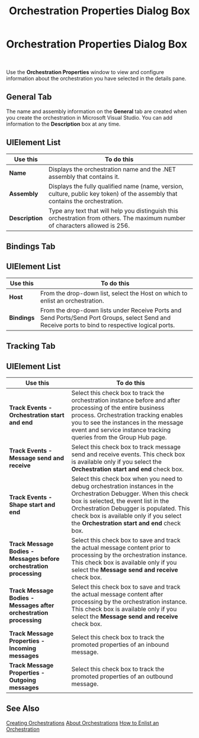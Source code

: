 ﻿---
title: Orchestration Properties Dialog Box
TOCTitle: Orchestration Properties Dialog Box
ms:assetid: eb5af3a9-a9bd-4c11-a961-6a203f2a9d24
ms:mtpsurl: https://msdn.microsoft.com/en-us/library/Aa561744(v=BTS.80)
ms:contentKeyID: 51533172
ms.date: 08/30/2017
mtps_version: v=BTS.80
f1_keywords:
- bts10.admin.orchestration.properties
---

# Orchestration Properties Dialog Box

 

Use the **Orchestration Properties** window to view and configure information about the orchestration you have selected in the details pane.

## General Tab

The name and assembly information on the **General** tab are created when you create the orchestration in Microsoft Visual Studio. You can add information to the **Description** box at any time.

## UIElement List

<table>
<thead>
<tr class="header">
<th>Use this</th>
<th>To do this</th>
</tr>
</thead>
<tbody>
<tr class="odd">
<td><strong>Name</strong></td>
<td>Displays the orchestration name and the .NET assembly that contains it.</td>
</tr>
<tr class="even">
<td><strong>Assembly</strong></td>
<td>Displays the fully qualified name (name, version, culture, public key token) of the assembly that contains the orchestration.</td>
</tr>
<tr class="odd">
<td><strong>Description</strong></td>
<td>Type any text that will help you distinguish this orchestration from others. The maximum number of characters allowed is 256.</td>
</tr>
</tbody>
</table>


## Bindings Tab

## UIElement List

<table>
<thead>
<tr class="header">
<th>Use this</th>
<th>To do this</th>
</tr>
</thead>
<tbody>
<tr class="odd">
<td><strong>Host</strong></td>
<td>From the drop-down list, select the Host on which to enlist an orchestration.</td>
</tr>
<tr class="even">
<td><strong>Bindings</strong></td>
<td>From the drop-down lists under Receive Ports and Send Ports/Send Port Groups, select Send and Receive ports to bind to respective logical ports.</td>
</tr>
</tbody>
</table>


## Tracking Tab

## UIElement List

<table>
<thead>
<tr class="header">
<th>Use this</th>
<th>To do this</th>
</tr>
</thead>
<tbody>
<tr class="odd">
<td><strong>Track Events - Orchestration start and end</strong></td>
<td>Select this check box to track the orchestration instance before and after processing of the entire business process. Orchestration tracking enables you to see the instances in the message event and service instance tracking queries from the Group Hub page.</td>
</tr>
<tr class="even">
<td><strong>Track Events - Message send and receive</strong></td>
<td>Select this check box to track message send and receive events. This check box is available only if you select the <strong>Orchestration start and end</strong> check box.</td>
</tr>
<tr class="odd">
<td><strong>Track Events - Shape start and end</strong></td>
<td>Select this check box when you need to debug orchestration instances in the Orchestration Debugger. When this check box is selected, the event list in the Orchestration Debugger is populated. This check box is available only if you select the <strong>Orchestration start and end</strong> check box.</td>
</tr>
<tr class="even">
<td><strong>Track Message Bodies - Messages before orchestration processing</strong></td>
<td>Select this check box to save and track the actual message content prior to processing by the orchestration instance. This check box is available only if you select the <strong>Message send and receive</strong> check box.</td>
</tr>
<tr class="odd">
<td><strong>Track Message Bodies - Messages after orchestration processing</strong></td>
<td>Select this check box to save and track the actual message content after processing by the orchestration instance. This check box is available only if you select the <strong>Message send and receive</strong> check box.</td>
</tr>
<tr class="even">
<td><strong>Track Message Properties - Incoming messages</strong></td>
<td>Select this check box to track the promoted properties of an inbound message.</td>
</tr>
<tr class="odd">
<td><strong>Track Message Properties - Outgoing messages</strong></td>
<td>Select this check box to track the promoted properties of an outbound message.</td>
</tr>
</tbody>
</table>


## See Also

[Creating Orchestrations](https://msdn.microsoft.com/en-us/library/aa577489\(v=bts.80\))  
[About Orchestrations](https://msdn.microsoft.com/en-us/library/aa578451\(v=bts.80\))  
[How to Enlist an Orchestration](https://msdn.microsoft.com/en-us/library/aa578153\(v=bts.80\))

